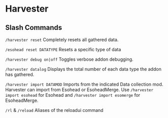 Harvester
==========

## Slash Commands
```/harvester reset```
Completely resets all gathered data.

```/esohead reset DATATYPE```
Resets a specific type of data

```/harvester debug on|off```
Toggles verbose addon debugging.

```/harvester datalog```
Displays the total number of each data type the addon has gathered.

```/harvester import DATAMOD```
Imports from the indicated Data collection mod.  Harvester can import from Esohead or EsoheadMerge.  Use ```/harvester import esohead``` for Esohead and ```/harvester import esomerge``` for EsoheadMerge.

```/rl``` & ```/reload```
Aliases of the reloadui command

